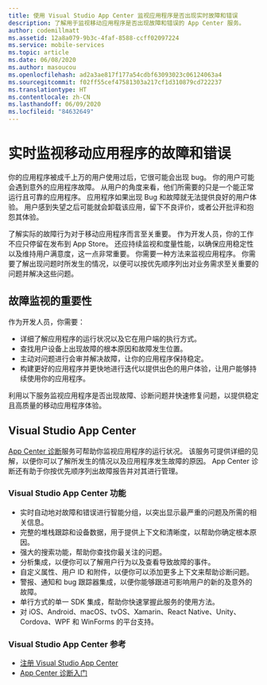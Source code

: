 ```yaml
---
title: 使用 Visual Studio App Center 监视应用程序是否出现实时故障和错误
description: 了解用于监视移动应用程序是否出现故障和错误的 App Center 服务。
author: codemillmatt
ms.assetid: 12a8a079-9b3c-4faf-8588-ccff02097224
ms.service: mobile-services
ms.topic: article
ms.date: 06/08/2020
ms.author: masoucou
ms.openlocfilehash: ad2a3ae817f177a54cdbf63093023c06124063a4
ms.sourcegitcommit: f02ff55cef47581303a217cf1d310879cd722237
ms.translationtype: HT
ms.contentlocale: zh-CN
ms.lasthandoff: 06/09/2020
ms.locfileid: "84632649"
---
```

# <a name="monitor-failures-and-errors-in-real-time-for-your-mobile-application"></a>实时监视移动应用程序的故障和错误

你的应用程序被成千上万的用户使用过后，它很可能会出现 bug。 你的用户可能会遇到意外的应用程序故障。 从用户的角度来看，他们所需要的只是一个能正常运行且可靠的应用程序。 应用程序如果出现 Bug 和故障就无法提供良好的用户体验。 用户感到失望之后可能就会卸载该应用，留下不良评价，或者公开批评和抱怨其体验。

了解实际的故障行为对于移动应用程序而言至关重要。 作为开发人员，你的工作不应只停留在发布到 App Store。 还应持续监视和度量性能，以确保应用稳定性以及维持用户满意度，这一点非常重要。 你需要一种方法来监视应用程序。 你需要了解出现问题时所发生的情况，以便可以按优先顺序列出对业务需求至关重要的问题并解决这些问题。

## <a name="importance-of-failure-monitoring"></a>故障监视的重要性

作为开发人员，你需要：

- 详细了解应用程序的运行状况以及它在用户端的执行方式。
- 查找用户设备上出现故障的根本原因和故障发生位置。
- 主动对问题进行会审并解决故障，让你的应用程序保持稳定。
- 构建更好的应用程序并更快地进行迭代以提供出色的用户体验，让用户能够持续使用你的应用程序。

利用以下服务监视应用程序是否出现故障、诊断问题并快速修复问题，以提供稳定且高质量的移动应用程序体验。

## <a name="visual-studio-app-center"></a>Visual Studio App Center

[App Center 诊断](/appcenter/diagnostics/)服务可帮助你监视应用程序的运行状况。 该服务可提供详细的见解，以便你可以了解所发生的情况以及应用程序发生故障的原因。 App Center 诊断还有助于你按优先顺序列出故障报告并对其进行管理。

### <a name="visual-studio-app-center-features"></a>Visual Studio App Center 功能

- 实时自动地对故障和错误进行智能分组，以突出显示最严重的问题及所需的相关信息。
- 完整的堆栈跟踪和设备数据，用于提供上下文和清晰度，以帮助你确定根本原因。
- 强大的搜索功能，帮助你查找你最关注的问题。
- 分析集成，以便你可以了解用户行为以及查看导致故障的事件。
- 自定义属性、用户 ID 和附件，以便你可以添加更多上下文来帮助诊断问题。
- 警报、通知和 bug 跟踪器集成，以便你能够跟进可影响用户的新的及意外的故障。
- 单行方式的单一 SDK 集成，帮助你快速掌握此服务的使用方法。
- 对 iOS、Android、macOS、tvOS、Xamarin、React Native、Unity、Cordova、WPF 和 WinForms 的平台支持。

### <a name="visual-studio-app-center-references"></a>Visual Studio App Center 参考

- [注册 Visual Studio App Center](https://appcenter.ms/signup?utm_source=Mobile%20Development%20Docs&utm_medium=Azure&utm_campaign=New%20azure%20docs)
- [App Center 诊断入门](/appcenter/diagnostics/)
